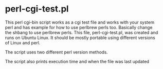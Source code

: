 # perl-cgi-test.pl

This perl cgi-bin script works as a cgi test file and works with your system perl and has example for how to use perlbrew perls too.  Basically change the shbang to use perlbrew perls.
This file, perl-cgi-test.pl, was created and runs on Ubuntu Linux. It should be mostly portable using different versions of Linux and perl.

The script uses two different perl version methods.

The script also prints execution time and when the file was last updated 

